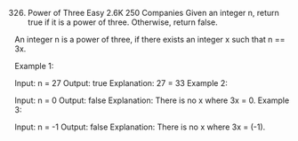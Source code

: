 ﻿326. Power of Three
     Easy
     2.6K
     250
     Companies
     Given an integer n, return true if it is a power of three. Otherwise, return false.

An integer n is a power of three, if there exists an integer x such that n == 3x.



Example 1:

Input: n = 27
Output: true
Explanation: 27 = 33
Example 2:

Input: n = 0
Output: false
Explanation: There is no x where 3x = 0.
Example 3:

Input: n = -1
Output: false
Explanation: There is no x where 3x = (-1).